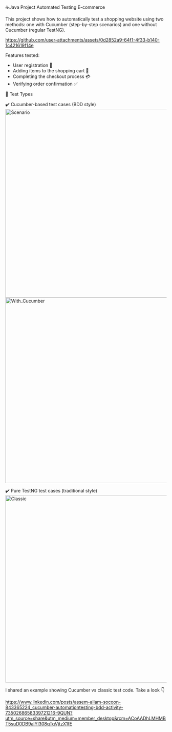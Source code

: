 ☕Java Project Automated Testing E-commerce

This project shows how to automatically test a shopping website using two methods: one with Cucumber (step-by-step scenarios) and one without Cucumber (regular TestNG).


https://github.com/user-attachments/assets/0d2852a9-64f1-4f33-b140-1c421619f14e



Features tested:  
- User registration 🤵
- Adding items to the shopping cart 🛒
- Completing the checkout process 💳
- Verifying order confirmation ✅

📄 Test Types

✔️ Cucumber-based test cases (BDD style)
<img width="1429" height="588" alt="Scenario" src="https://github.com/user-attachments/assets/22dd603f-c833-4dd3-a931-b6fb6dee0250" />
<img width="1421" height="579" alt="With_Cucumber" src="https://github.com/user-attachments/assets/b5ed0667-0a23-44dd-b0cb-4f9cd06ba6fb" />

✔️ Pure TestNG test cases (traditional style)
<img width="1407" height="584" alt="Classic" src="https://github.com/user-attachments/assets/7e1cd006-3b97-42ca-a11a-33e63137e60f" />

I shared an example showing Cucumber vs classic test code. Take a look 👇

https://www.linkedin.com/posts/assem-allam-socoon-843365224_cucumber-automationtesting-bdd-activity-7350268658339721216-9QUN?utm_source=share&utm_medium=member_desktop&rcm=ACoAADhLMHMBT5suD0DB9alYl308qTqVjtzX1fE


